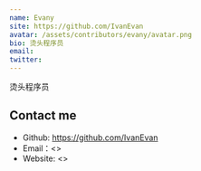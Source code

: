 ```yaml
---
name: Evany
site: https://github.com/IvanEvan
avatar: /assets/contributors/evany/avatar.png
bio: 烫头程序员
email: 
twitter: 
---
```


烫头程序员

## Contact me

- Github: <https://github.com/IvanEvan>
- Email：<>
- Website: <>
